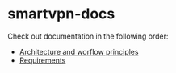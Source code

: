 # smartvpn-docs

Check out documentation in the following order:

* [Architecture and worflow principles](https://github.com/smartvpnbiz/smartvpn-docs/blob/master/architecture.md)
* [Requirements](https://github.com/smartvpnbiz/smartvpn-docs/blob/master/requirements.md)
